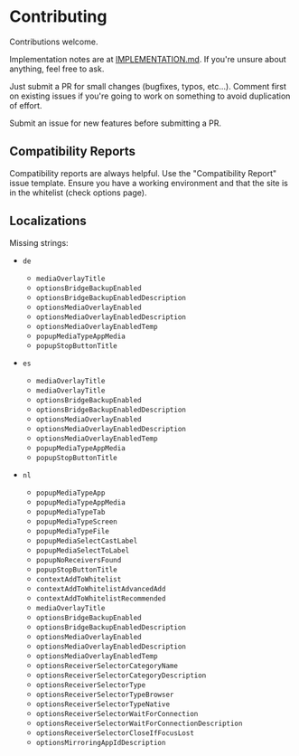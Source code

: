 # Contributing

Contributions welcome.

Implementation notes are at [IMPLEMENTATION.md](IMPLEMENTATION.md). 
If you're unsure about anything, feel free to ask.

Just submit a PR for small changes (bugfixes, typos, etc...). Comment first on existing 
issues if you're going to work on something to avoid duplication of effort.

Submit an issue for new features before submitting a PR.


## Compatibility Reports

Compatibility reports are always helpful. Use the "Compatibility Report" issue template. Ensure you have a working environment and that the site is in the whitelist (check options page).


## Localizations

Missing strings:


* `de`
    * `mediaOverlayTitle`
    * `optionsBridgeBackupEnabled`
    * `optionsBridgeBackupEnabledDescription`
    * `optionsMediaOverlayEnabled`
    * `optionsMediaOverlayEnabledDescription`
    * `optionsMediaOverlayEnabledTemp`
    * `popupMediaTypeAppMedia`
    * `popupStopButtonTitle`

* `es`
    * `mediaOverlayTitle`
    * `mediaOverlayTitle`
    * `optionsBridgeBackupEnabled`
    * `optionsBridgeBackupEnabledDescription`
    * `optionsMediaOverlayEnabled`
    * `optionsMediaOverlayEnabledDescription`
    * `optionsMediaOverlayEnabledTemp`
    * `popupMediaTypeAppMedia`
    * `popupStopButtonTitle`

* `nl`
    * `popupMediaTypeApp`
    * `popupMediaTypeAppMedia`
    * `popupMediaTypeTab`
    * `popupMediaTypeScreen`
    * `popupMediaTypeFile`
    * `popupMediaSelectCastLabel`
    * `popupMediaSelectToLabel`
    * `popupNoReceiversFound`
    * `popupStopButtonTitle`
    * `contextAddToWhitelist`
    * `contextAddToWhitelistAdvancedAdd`
    * `contextAddToWhitelistRecommended`
    * `mediaOverlayTitle`
    * `optionsBridgeBackupEnabled`
    * `optionsBridgeBackupEnabledDescription`
    * `optionsMediaOverlayEnabled`
    * `optionsMediaOverlayEnabledDescription`
    * `optionsMediaOverlayEnabledTemp`
    * `optionsReceiverSelectorCategoryName`
    * `optionsReceiverSelectorCategoryDescription`
    * `optionsReceiverSelectorType`
    * `optionsReceiverSelectorTypeBrowser`
    * `optionsReceiverSelectorTypeNative`
    * `optionsReceiverSelectorWaitForConnection`
    * `optionsReceiverSelectorWaitForConnectionDescription`
    * `optionsReceiverSelectorCloseIfFocusLost`
    * `optionsMirroringAppIdDescription`

